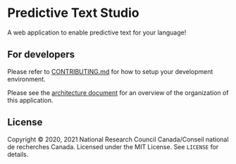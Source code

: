 Predictive Text Studio
======================

A web application to enable predictive text for your language!

For developers
--------------

Please refer to [CONTRIBUTING.md](./.github/CONTRIBUTING.md) for how to
setup your development environment. 

Please see the [architecture document](./docs/architecture.md) for an
overview of the organization of this application.

License
-------

Copyright © 2020, 2021 National Research Council Canada/Conseil national
de recherches Canada. Licensed under the MIT License. See `LICENSE` for
details.
